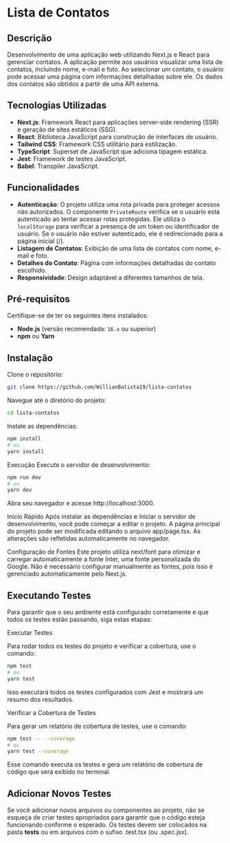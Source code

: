 # Lista de Contatos

## Descrição

Desenvolvimento de uma aplicação web utilizando Next.js e React para gerenciar contatos. A aplicação permite aos usuários visualizar uma lista de contatos, incluindo nome, e-mail e foto. Ao selecionar um contato, o usuário pode acessar uma página com informações detalhadas sobre ele. Os dados dos contatos são obtidos a partir de uma API externa.

## Tecnologias Utilizadas

- **Next.js**: Framework React para aplicações server-side rendering (SSR) e geração de sites estáticos (SSG).
- **React**: Biblioteca JavaScript para construção de interfaces de usuário.
- **Tailwind CSS**: Framework CSS utilitário para estilização.
- **TypeScript**: Superset de JavaScript que adiciona tipagem estática.
- **Jest**: Framework de testes JavaScript.
- **Babel**: Transpiler JavaScript.

## Funcionalidades

- **Autenticação**: O projeto utiliza uma rota privada para proteger acessos não autorizados. O componente `PrivateRoute` verifica se o usuário está autenticado ao tentar acessar rotas protegidas. Ele utiliza o `localStorage` para verificar a presença de um token ou identificador de usuário. Se o usuário não estiver autenticado, ele é redirecionado para a página inicial (/).
- **Listagem de Contatos**: Exibição de uma lista de contatos com nome, e-mail e foto.
- **Detalhes do Contato**: Página com informações detalhadas do contato escolhido.
- **Responsividade**: Design adaptável a diferentes tamanhos de tela.

## Pré-requisitos

Certifique-se de ter os seguintes itens instalados:

- **Node.js** (versão recomendada: `16.x` ou superior)
- **npm** ou **Yarn**

## Instalação

Clone o repositório:

```bash
git clone https://github.com/WillianBatista19/lista-contatos
```
Navegue até o diretório do projeto:

```bash
cd lista-contatos
```
Instale as dependências:

```bash
npm install
# ou
yarn install
```
Execução
Execute o servidor de desenvolvimento:

```bash
npm run dev
# ou
yarn dev
```
Abra seu navegador e acesse http://localhost:3000.

Início Rápido
Após instalar as dependências e iniciar o servidor de desenvolvimento, você pode começar a editar o projeto. A página principal do projeto pode ser modificada editando o arquivo app/page.tsx. As alterações são refletidas automaticamente no navegador.

Configuração de Fontes
Este projeto utiliza next/font para otimizar e carregar automaticamente a fonte Inter, uma fonte personalizada do Google. Não é necessário configurar manualmente as fontes, pois isso é gerenciado automaticamente pelo Next.js.

## Executando Testes
Para garantir que o seu ambiente está configurado corretamente e que todos os testes estão passando, siga estas etapas:

Executar Testes

Para rodar todos os testes do projeto e verificar a cobertura, use o comando:

```bash
npm test
# ou
yarn test
```
Isso executará todos os testes configurados com Jest e mostrará um resumo dos resultados.

Verificar a Cobertura de Testes

Para gerar um relatório de cobertura de testes, use o comando:

```bash
npm test -- --coverage
# ou
yarn test --coverage
```
Esse comando executa os testes e gera um relatório de cobertura de código que será exibido no terminal.

## Adicionar Novos Testes

Se você adicionar novos arquivos ou componentes ao projeto, não se esqueça de criar testes apropriados para garantir que o código esteja funcionando conforme o esperado. Os testes devem ser colocados na pasta __tests__ ou em arquivos com o sufixo .test.tsx (ou .spec.jsx).
